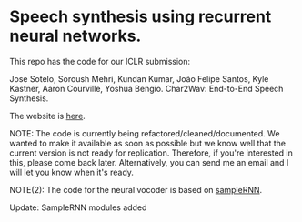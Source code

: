 # Speech synthesis using recurrent neural networks.

This repo has the code for our ICLR submission:

Jose Sotelo, Soroush Mehri, Kundan Kumar, João Felipe Santos, Kyle Kastner, Aaron Courville, Yoshua Bengio. Char2Wav: End-to-End Speech Synthesis.

The website is [here](http://www.josesotelo.com/speechsynthesis).

NOTE: The code is currently being refactored/cleaned/documented. We wanted to make it available as soon as possible but we know well that the current version is not ready for replication. Therefore, if you're interested in this, please come back later. Alternatively, you can send me an email and I will let you know when it's ready.

NOTE(2): The code for the neural vocoder is based on [sampleRNN](https://github.com/soroushmehr/sampleRNN_ICLR2017).

Update: SampleRNN modules added
